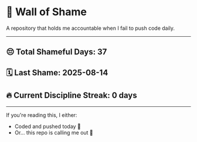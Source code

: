 # 🧱 Wall of Shame

A repository that holds me accountable when I fail to push code daily.

---

## 😔 Total Shameful Days: **37**
## 🗓️ Last Shame: **2025-08-14**
## 🔥 Current Discipline Streak: **0 days**

---

If you're reading this, I either:
- Coded and pushed today 💪
- Or... this repo is calling me out 😤
